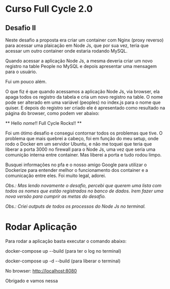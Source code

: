 # Curso Full Cycle 2.0

## Desafio II

Neste desafio a proposta era criar um container com Nginx (proxy reverso) para acessar uma plaicação em Node Js, que por sua vez, 
teria que acessar um outro container onde estaria rodando MySQL.

Quando acessar a aplicação Node Js, a mesma deveria criar um novo registro na table People no MySQL e depois apresentar uma mensagem para o usuário.

Fui um pouco além.

O que fiz é que quando acessamos a aplicação Node Js, via browser, ela apaga todos os registro da tabela e cria um novo registro na table. 
O nome pode ser alterado em uma variável (peoples) no index.js para o nome que quiser.
E depois do registro ser criado ele é apresentado como resultado na página do browser, como podem ver abaixo:

** Hello *nome*!! Full Cycle Rocks!! **

Foi um ótimo desafio e consegui contornar todos os problemas que tive. O problema que mais quebrei a cabeço, foi em função do meu setup, onde rodo o Docker em um servidor Ubuntu,
e não me toquei que teria que liberar a porta 3000 no firewall para o Node Js, uma vez que seria uma comunição interna entre container. Mas liberei a porta e tudo rodou limpo.

Busquei informações no pfa e o nosso amigo Google para utilizar o Dockerize para entender melhor o funcionamento dos container e a comunicação entre eles. Foi muito legal, adorei.

*Obs.: Mas lendo novamente o desafio, percebi que querem uma lista com todos os nomes que estão registrados no banco de dados. Irem fazer uma nova versão para cumprir as metas do desafio.*

*Obs.: Criei outputs de todos os processos do Node Js no terminal.*

# Rodar Aplicação

Para rodar a aplicação basta executar o comando abaixo:

docker-compose up --build (para ter o log no terminal)

docker-compose up -d --build (para liberar o terminal)

No browser: [http://localhost:8080](http://localhost:8080)

Obrigado e vamos nessa

